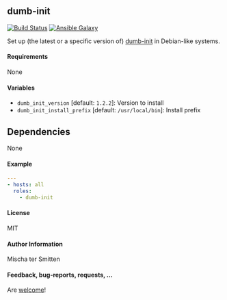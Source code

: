 ## dumb-init

[![Build Status](https://travis-ci.org/Oefenweb/ansible-dumb-init.svg?branch=master)](https://travis-ci.org/Oefenweb/ansible-dumb-init)
[![Ansible Galaxy](http://img.shields.io/badge/ansible--galaxy-dumb--init-blue.svg)](https://galaxy.ansible.com/Oefenweb/dumb-init/)

Set up (the latest or a specific version of) [dumb-init](https://github.com/Yelp/dumb-init) in Debian-like systems.

#### Requirements

None

#### Variables

* `dumb_init_version` [default: `1.2.2`]: Version to install
* `dumb_init_install_prefix` [default: `/usr/local/bin`]: Install prefix

## Dependencies

None

#### Example

```yaml
---
- hosts: all
  roles:
    - dumb-init
```

#### License

MIT

#### Author Information

Mischa ter Smitten

#### Feedback, bug-reports, requests, ...

Are [welcome](https://github.com/Oefenweb/ansible-dumb-init/issues)!
